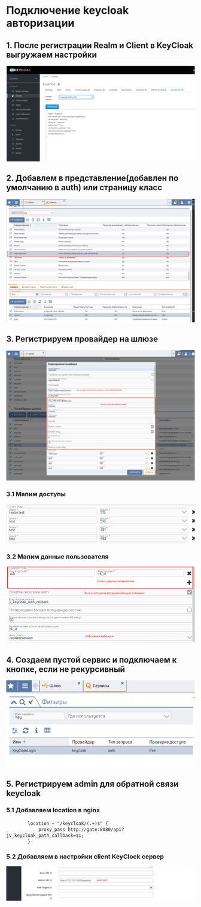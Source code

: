 # Подключение keycloak авторизации

## 1. После регистрации Realm и Client в KeyCloak выгружаем настройки

![Alt text](image/keycloak-client-setting.png)

## 2. Добавлем в представление(добавлен по умолчанию в auth) или страницу класс

![Alt text](image/class-keycloak.png)

## 3. Регистрируем провайдер на шлюзе

![Alt text](image/keycloak-provider-setting-1.png)

### 3.1 Мапим доступы

![Alt text](image/keycloak-provider-setting-2.png "Мапим доступы")

### 3.2 Мапим данные пользователя

![Alt text](image/keycloak-provider-setting-3.png "Мапим данные пользователя")

## 4. Создаем пустой сервис и подключаем к кнопке, если не рекурсивный

![Alt text](image/keycloak-service.png)

## 5. Регистрируем admin для обратной связи keycloak

### 5.1 Добавляем location в nginx
```nginx
        location ~ "/keycloak/(.+)$" {
            proxy_pass http://gate:8080/api?jv_keycloak_path_callback=$1;
        }
```
### 5.2 Добавляем в настройки client KeyClock сервер

![Alt text](image/keycloak-client-setting-2.png)

